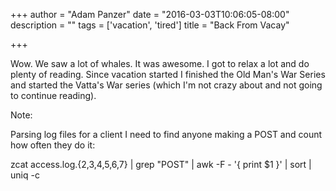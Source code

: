 +++
author = "Adam Panzer"
date = "2016-03-03T10:06:05-08:00"
description = ""
tags = ['vacation', 'tired']
title = "Back From Vacay"

+++

Wow. We saw a lot of whales. It was awesome. I got to relax a lot and do plenty of reading. Since vacation started I finished the Old Man's War Series and started the Vatta's War series (which I'm not crazy about and not going to continue reading).

Note:

Parsing log files for a client I need to find anyone making a POST and count how often they do it:

zcat access.log.{2,3,4,5,6,7} | grep "POST" | awk -F - '{ print $1 }' | sort | uniq -c